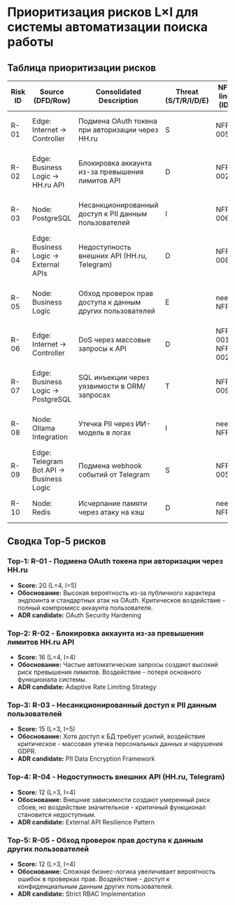 # Приоритизация рисков L×I для системы автоматизации поиска работы

## Таблица приоритизации рисков

| Risk ID | Source (DFD/Row) | Consolidated Description | Threat (S/T/R/I/D/E) | NFR link (ID) | L (1-5) | Rationale-L | I (1-5) | Rationale-I | **Score (=L×I)** | Decision (Top-5?) | ADR candidate |
| ------- | ---------------- | ------------------------ | -------------------- | ------------- | ------: | ----------- | ------: | ----------- | ---------------: | ----------------- | ------------- |
| R-01 | Edge: Internet → Controller | Подмена OAuth токена при авторизации через HH.ru | S | NFR-005 | 4 | Публичный эндпоинт, стандартные атаки на OAuth | 5 | Полный доступ к аккаунту пользователя, компрометация PII | 20 | Top-1 | OAuth Security Hardening |
| R-02 | Edge: Business Logic → HH.ru API | Блокировка аккаунта из-за превышения лимитов API | D | NFR-002 | 4 | Частые автоматические запросы, жесткие лимиты HH.ru | 4 | Потеря основного функционала системы | 16 | Top-2 | Adaptive Rate Limiting Strategy |
| R-03 | Node: PostgreSQL | Несанкционированный доступ к PII данным пользователей | I | NFR-006 | 3 | Требует доступа к БД, но данные высокоценные | 5 | Массовая утечка персональных данных, GDPR нарушения | 15 | Top-3 | PII Data Encryption Framework |
| R-04 | Edge: Business Logic → External APIs | Недоступность внешних API (HH.ru, Telegram) | D | NFR-008 | 3 | Внешние зависимости, возможны сбои | 4 | Критичный функционал недоступен | 12 | Top-4 | External API Resilience Pattern |
| R-05 | Node: Business Logic | Обход проверок прав доступа к данным других пользователей | E | need NFR | 3 | Сложная бизнес-логика, возможны ошибки в проверках | 4 | Доступ к чужим данным, нарушение конфиденциальности | 12 | Top-5 | Strict RBAC Implementation |
| R-06 | Edge: Internet → Controller | DoS через массовые запросы к API | D | NFR-001, NFR-002 | 4 | Публичное API, легко атаковать | 3 | Временная недоступность, но есть graceful degradation | 12 | Alternate | DDoS Protection Layer |
| R-07 | Edge: Business Logic → PostgreSQL | SQL инъекции через уязвимости в ORM/запросах | T | NFR-009 | 2 | Современные ORM снижают риск, но возможны ошибки | 5 | Полный компромисс БД | 10 | - | SQL Injection Prevention |
| R-08 | Node: Ollama Integration | Утечка PII через ИИ-модель в логах | I | need NFR | 3 | PII может случайно попасть в промпты | 3 | Утечка отдельных PII, но не массовая | 9 | - | AI Prompt Sanitization |
| R-09 | Edge: Telegram Bot API → Business Logic | Подмена webhook событий от Telegram | S | NFR-005 | 3 | Требует знания secret, но возможны атаки | 3 | Ложные уведомления, но ограниченный ущерб | 9 | - | Webhook Verification |
| R-10 | Node: Redis | Исчерпание памяти через атаку на кэш | D | need NFR | 2 | Специфичная атака, требует знаний системы | 4 | Деградация производительности | 8 | - | Cache Protection Mechanisms |

## Сводка Top-5 рисков

### Top-1: R-01 - Подмена OAuth токена при авторизации через HH.ru
- **Score:** 20 (L=4, I=5)
- **Обоснование:** Высокая вероятность из-за публичного характера эндпоинта и стандартных атак на OAuth. Критическое воздействие - полный компромисс аккаунта пользователя.
- **ADR candidate:** OAuth Security Hardening

### Top-2: R-02 - Блокировка аккаунта из-за превышения лимитов HH.ru API
- **Score:** 16 (L=4, I=4)
- **Обоснование:** Частые автоматические запросы создают высокий риск превышения лимитов. Воздействие - потеря основного функционала системы.
- **ADR candidate:** Adaptive Rate Limiting Strategy

### Top-3: R-03 - Несанкционированный доступ к PII данным пользователей
- **Score:** 15 (L=3, I=5)
- **Обоснование:** Хотя доступ к БД требует усилий, воздействие критическое - массовая утечка персональных данных и нарушения GDPR.
- **ADR candidate:** PII Data Encryption Framework

### Top-4: R-04 - Недоступность внешних API (HH.ru, Telegram)
- **Score:** 12 (L=3, I=4)
- **Обоснование:** Внешние зависимости создают умеренный риск сбоев, но воздействие значительное - критичный функционал становится недоступным.
- **ADR candidate:** External API Resilience Pattern

### Top-5: R-05 - Обход проверок прав доступа к данным других пользователей
- **Score:** 12 (L=3, I=4)
- **Обоснование:** Сложная бизнес-логика увеличивает вероятность ошибок в проверках прав. Воздействие - доступ к конфиденциальным данным других пользователей.
- **ADR candidate:** Strict RBAC Implementation